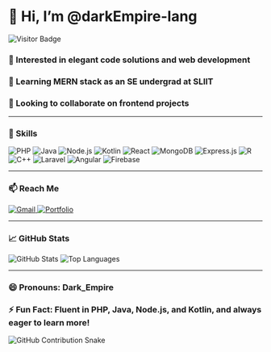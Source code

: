 # 👋 Hi, I’m **@darkEmpire-lang**  
![Visitor Badge](https://visitor-badge.laobi.icu/badge?page_id=darkEmpire-lang.darkEmpire-lang)

### 👀 Interested in elegant code solutions and web development  
### 🌱 Learning MERN stack as an SE undergrad at SLIIT  
### 💞️ Looking to collaborate on frontend projects  
  
---

### 🚀 Skills
<p align="left">
  <img src="https://img.shields.io/badge/PHP-777BB4?style=for-the-badge&logo=php&logoColor=white&labelColor=black" alt="PHP"/>
  <img src="https://img.shields.io/badge/Java-007396?style=for-the-badge&logo=java&logoColor=white&labelColor=black" alt="Java"/>
  <img src="https://img.shields.io/badge/Node.js-339933?style=for-the-badge&logo=node.js&logoColor=white&labelColor=black" alt="Node.js"/>
  <img src="https://img.shields.io/badge/Kotlin-0095D5?style=for-the-badge&logo=kotlin&logoColor=white&labelColor=black" alt="Kotlin"/>
  <img src="https://img.shields.io/badge/React-61DAFB?style=for-the-badge&logo=react&logoColor=black&labelColor=black" alt="React"/>
  <img src="https://img.shields.io/badge/MongoDB-47A248?style=for-the-badge&logo=mongodb&logoColor=white&labelColor=black" alt="MongoDB"/>
  <img src="https://img.shields.io/badge/Express.js-000000?style=for-the-badge&logo=express&logoColor=white&labelColor=black" alt="Express.js"/>
  <img src="https://img.shields.io/badge/R-276DC3?style=for-the-badge&logo=r&logoColor=white&labelColor=black" alt="R"/>
  <img src="https://img.shields.io/badge/C++-00599C?style=for-the-badge&logo=c%2B%2B&logoColor=white&labelColor=black" alt="C++"/>
  <img src="https://img.shields.io/badge/Laravel-FF2D20?style=for-the-badge&logo=laravel&logoColor=white&labelColor=black" alt="Laravel"/>
  <img src="https://img.shields.io/badge/Angular-DD0031?style=for-the-badge&logo=angular&logoColor=white&labelColor=black" alt="Angular"/>
  <img src="https://img.shields.io/badge/Firebase-FFCA28?style=for-the-badge&logo=firebase&logoColor=black&labelColor=black" alt="Firebase"/>
</p>

---

### 📫 Reach Me
<p align="left">
  <a href="mailto:pasindumaduranga294@gmail.com" target="_blank">
    <img src="https://img.shields.io/badge/Gmail-D14836?style=for-the-badge&logo=gmail&logoColor=white" alt="Gmail"/>
  </a>
  <a href="https://pasindumaduranga-portfolio.netlify.app" target="_blank">
    <img src="https://img.shields.io/badge/Portfolio-000000?style=for-the-badge&logo=About.me&logoColor=white" alt="Portfolio"/>
  </a>
</p>

---

### 📈 GitHub Stats
![GitHub Stats](https://github-readme-stats.vercel.app/api?username=darkEmpire-lang&show_icons=true&theme=radical)
![Top Languages](https://github-readme-stats.vercel.app/api/top-langs/?username=darkEmpire-lang&layout=compact&theme=radical)

---

### 😄 Pronouns: Dark_Empire  
### ⚡ Fun Fact: Fluent in PHP, Java, Node.js, and Kotlin, and always eager to learn more!

![GitHub Contribution Snake](https://github.com/darkEmpire-lang/darkEmpire-lang/blob/output/github-contribution-grid-snake.svg)

